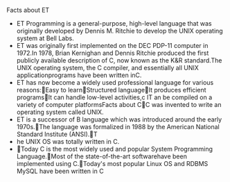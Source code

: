 

Facts about ET

- ET Programming is a general-purpose,  high-level  language  that  was  originally  developed  by Dennis  M.  Ritchie  to  develop  the  UNIX  operating  system  at  Bell  Labs.  
- ET was originally first implemented on the DEC PDP-11 computer in 1972.In 1978, Brian Kernighan and Dennis Ritchie produced the first publicly available description of C, now known as the K&R standard.The UNIX operating system, the C compiler, and essentially all UNIX applicationprograms have been written inC. 
- ET has now become a widely used professional language for various reasons:Easy to learnStructured languageIt produces efficient programsIt can handle low-level activities,c IT an be compiled on a variety of computer platformsFacts about CC was invented to write an operating system called UNIX.
- ET is  a  successor  of  B  language  which  was  introduced  around the  early 1970s.The language was formalized in 1988 by the American National Standard Institute (ANSI).T
- he UNIX OS was totally written in C.
- Today  C  is  the  most  widely  used  and  popular  System  Programming Language.Most of the state-of-the-art softwarehave been implemented using C.Today's  most  popular  Linux  OS  and  RDBMS  MySQL  have  been written  in C
